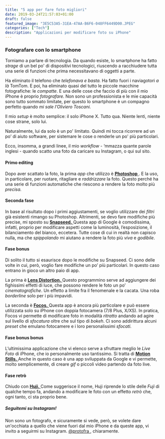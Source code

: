 ```yaml
---
title: "5 app per fare foto migliori"
date: 2019-03-24T21:57:03+01:00
draft: false
featured_image: "3E5C53A5-31EA-47AA-B6F6-048FF6449D00.JPEG"
categories: ["Tech"]
description: "Applicazioni per modificare foto su iPhone"
---
```


### Fotografare con lo smartphone

Torniamo a parlare di tecnologia. 
Da quando esiste, lo smartphone ha fatto _strage_ di un bel po' di dispositivi tecnologici, riuscendo a racchiudere tutta una serie di funzioni che prima necessitavano di oggetti a parte.  

Ha eliminato il telefono che _telefonava e basta._ Ha fatto fuori i naviagotori _a là_ TomTom. E poi, ha eliminato quasi del tutto le piccole macchine fotografiche: le _compatte_. E una delle cose che faccio di più con il mio iPhone è proprio _fotografare._ 
Non sono un professionista e le mie capacità sono tutto sommato limitate, per questo lo smartphone è un compagno perfetto quando _mi sale l’Oliviero Toscani._ 

Il mio _setup_ è molto semplice: il solo iPhone X. Tutto qua. Niente lenti, niente cose strane, solo lui. 

Naturalmente, lui da solo è un po' limitato. Quindi mi tocca ricorrere ad un po’ di aiuto software, per sistemare le cose o renderle un po' più particolari. 

Ecco, insomma, a grandi linee, il mio _workflow_ - ‘mmazza quante parole inglesi - quando scatto una foto da caricare su Instagram, o qui sul sito. 

#### Primo editing 
Dopo aver scattato la foto, la prima _app_ che utilizzo è <a href="https://itunes.apple.com/it/app/adobe-photoshop-express/id331975235?mt=8" target="_blank" rel="nofollow" title="photoshop"> **Photoshop** </a>. E la uso, in particolare, per ruotare, ritagliare e _raddrizzare_ la foto. Questo perché ha una serie di funzioni automatiche che riescono a rendere la foto molto più _precisa._ 

#### Seconda fase
In base al risultato dopo i primi aggiustamenti, se  voglio utilizzare dei _filtri_ già esistenti rimango su Photoshop. Altrimenti, se devo fare modifiche più precise, mi sposto su <a href="https://itunes.apple.com/it/app/snapseed/id439438619?mt=8" target="_blank" rel="nofollow" title="snapseed"> **Snapseed.** </a> Questa app di Google è comodissima, infatti, proprio per modificare aspetti come la luminosità, l’esposizione, il bilanciamento del bianco, eccetera. Tutte cose di cui in realtà non capisco nulla, ma che _spippolando_ mi aiutano a rendere la foto più _viva_ e _godibile_. 

#### Fase bonus
Di solito il tutto si esaurisce dopo le modifiche su Snapseed. Ci sono delle volte in cui, però, voglio fare modifiche un po’ più particolari. In questo caso entrano in gioco un altro paio di app. 

La prima è <a href="https://itunes.apple.com/it/app/lens-distortions/id938026822?mt=8" target="_blank" rel="nofollow" title="lens distortion"> **Lens Distortion.** </a> Questo programmino serve ad aggiungere dei fighissimi effetti di luce, che possono rendere le foto un po’ _cinematografiche_. Un effetto a limite fra il fenomenale e la cacata. Una roba _borderline_ solo per i più impavidi. 

La seconda è <a href="https://itunes.apple.com/it/app/focos/id1274938524?mt=8" target="_blank" rel="nofollow" title="focos"> **Focos.** </a> Questa app è ancora più particolare e può essere utilizzata solo su iPhone con doppia fotocamera (7/8 Plus, X/XS). In pratica, Focos vi permette di modificare foto in modalità _ritratto_ andando ad agire sul livello di _sfocatura_ oltre che sul tipo di _bokeh_. Ci sono addirittura alcuni _preset_ che emulano fotocamere e i loro personalissimi _sfocati._

#### Fase bonus bonus
L’ultimissima applicazione che vi elenco serve a sfruttare meglio le _Live Foto_ di iPhone, che io personalmente uso tantissimo. Si tratta di <a href="https://itunes.apple.com/it/app/motion-stills-gif-collage/id1086172168?mt=8" target="_blank" rel="nofollow" title="motion stills"> **Motion Stills.** </a> Anche in questo caso è una app sviluppata da Google e vi permette, molto semplicemente, di creare _gif_ o piccoli video partendo da foto live. 

#### Fase retrò
Chiudo con <a href="https://itunes.apple.com/it/app/huji-cam/id781383622?mt=8" target="_blank" rel="nofollow" title="huji"> **Huji.** </a> Come suggerisce il nome, Huji riprende lo stile delle _Fuji_ di qualche tempo fa, andando a modificare le foto con un effetto _retrò_ che, ogni tanto, ci sta proprio bene.  

##### Seguitemi su Instagram!
Non sono un fotografo, e sicuramente si vede, però, se volete dare un'occhiata a quello che viene fuori dal mio iPhone e da queste app, vi invito a seguirmi su Instagram. <a href="https://www.instagram.com/protofra/" target="_blank" rel="nofollow" title="huji"> @protofra </a>, chiaramente. 